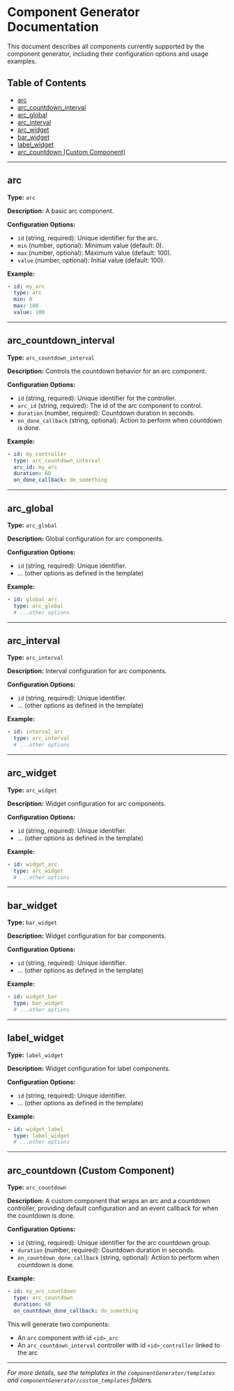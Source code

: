 # Component Generator Documentation

This document describes all components currently supported by the component generator, including their configuration options and usage examples.

## Table of Contents

- [arc](#arc)
- [arc_countdown_interval](#arc_countdown_interval)
- [arc_global](#arc_global)
- [arc_interval](#arc_interval)
- [arc_widget](#arc_widget)
- [bar_widget](#bar_widget)
- [label_widget](#label_widget)
- [arc_countdown (Custom Component)](#arc_countdown-custom-component)

---

## arc

**Type:** `arc`

**Description:**
A basic arc component.

**Configuration Options:**
- `id` (string, required): Unique identifier for the arc.
- `min` (number, optional): Minimum value (default: 0).
- `max` (number, optional): Maximum value (default: 100).
- `value` (number, optional): Initial value (default: 100).

**Example:**
```yaml
- id: my_arc
  type: arc
  min: 0
  max: 100
  value: 100
```

---

## arc_countdown_interval

**Type:** `arc_countdown_interval`

**Description:**
Controls the countdown behavior for an arc component.

**Configuration Options:**
- `id` (string, required): Unique identifier for the controller.
- `arc_id` (string, required): The id of the arc component to control.
- `duration` (number, required): Countdown duration in seconds.
- `on_done_callback` (string, optional): Action to perform when countdown is done.

**Example:**
```yaml
- id: my_controller
  type: arc_countdown_interval
  arc_id: my_arc
  duration: 60
  on_done_callback: do_something
```

---

## arc_global

**Type:** `arc_global`

**Description:**
Global configuration for arc components.

**Configuration Options:**
- `id` (string, required): Unique identifier.
- ... (other options as defined in the template)

**Example:**
```yaml
- id: global_arc
  type: arc_global
  # ...other options
```

---

## arc_interval

**Type:** `arc_interval`

**Description:**
Interval configuration for arc components.

**Configuration Options:**
- `id` (string, required): Unique identifier.
- ... (other options as defined in the template)

**Example:**
```yaml
- id: interval_arc
  type: arc_interval
  # ...other options
```

---

## arc_widget

**Type:** `arc_widget`

**Description:**
Widget configuration for arc components.

**Configuration Options:**
- `id` (string, required): Unique identifier.
- ... (other options as defined in the template)

**Example:**
```yaml
- id: widget_arc
  type: arc_widget
  # ...other options
```

---

## bar_widget

**Type:** `bar_widget`

**Description:**
Widget configuration for bar components.

**Configuration Options:**
- `id` (string, required): Unique identifier.
- ... (other options as defined in the template)

**Example:**
```yaml
- id: widget_bar
  type: bar_widget
  # ...other options
```

---

## label_widget

**Type:** `label_widget`

**Description:**
Widget configuration for label components.

**Configuration Options:**
- `id` (string, required): Unique identifier.
- ... (other options as defined in the template)

**Example:**
```yaml
- id: widget_label
  type: label_widget
  # ...other options
```

---

## arc_countdown (Custom Component)

**Type:** `arc_countdown`

**Description:**
A custom component that wraps an arc and a countdown controller, providing default configuration and an event callback for when the countdown is done.

**Configuration Options:**
- `id` (string, required): Unique identifier for the arc countdown group.
- `duration` (number, required): Countdown duration in seconds.
- `on_countdown_done_callback` (string, optional): Action to perform when countdown is done.

**Example:**
```yaml
- id: my_arc_countdown
  type: arc_countdown
  duration: 60
  on_countdown_done_callback: do_something
```

This will generate two components:
- An `arc` component with id `<id>_arc`
- An `arc_countdown_interval` controller with id `<id>_controller` linked to the arc

---

*For more details, see the templates in the `componentGenerator/templates` and `componentGenerator/custom_templates` folders.*
